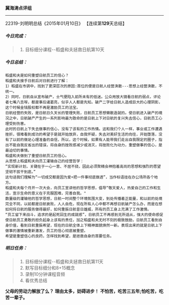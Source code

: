 **冀海涛点评组**

------

22319-刘明明总结《2015年01月10日》
【连续第**129**天总结】

##### __今日完成：__
>1. 目标细分课程--稻盛和夫拯救日航第10天

##### __今日总结：__
	稻盛和夫是如何重塑日航员工的信心？
	稻盛和夫接手日航后对日航进行了解：
	1）稻盛在市调中，找到了更深层次的原因:首位的便是日航人经营涣散---思想上经营涣散，不统一。
	2）同时，日航自从宣布破产，士气便陷入前所未有的低迷。公众用放大镜看日航的弱点，评论者七嘴八舌呀，都是事后诸葛亮，似乎人人都是先知。破产二字给日航人造成巨大的心理阴影，这个时候金钱股权都不再是激励员工的法宝。
	日航经营的失败，是日航日久天长的管理失败，日航员工思想懒散造就的。使日航进入破产的境况之中，日航破产产生的一系列影响最为致命的是日航上下对日航的复兴失去信心，日航员工心理受到伤害。
	此时的日航上下失去做事的信心，没有了该有的工作热情。这和我们个人一样，事业或工作遭遇挫折，很难看到成功的希望于是就开始放弃，自我怀疑，失去对美好生活的向往，开始堕落，没有了以前的做足心理准备的自信，所以，这个时候，如果有人能带我们走出自我限定的圈子，指出不能自我反省出的错误，将自身的挫败感减少或消灭，将挫败化为动力，重塑做事的信心，是最迫切的事情。
	稻盛和夫做到了重塑日航员工的信心。
	从思想上稻盛和夫向员工灌输自己的经营哲学：
	“实现新计划，关键在于一心一意、不屈不挠，因此必须聚精会神抱着高尚的思想和强烈的愿望坚韧不拔干到底。”
	这句话我们理解为“一切成交都是因为爱+把一件事彻底做透”，当作标语挂在办公场所各个地方。
	稻盛和夫每个月开一次大会，向员工宣讲他的哲学思想，倡导“敬天爱人，热爱自己的工作和生活，宣示生命的意义在于克服困难，完善自我。"
	数量级的灌输他的哲学思想，日航一时间整个环境氛围大变，到处传播着正能量，和以前的处境完全不同，以前都是日航衰败，人人自危，现在所有人心中都不再想日航破产怎么办，而是在想如何将日航的服务做得最好，如何重振日航昔日雄威，所有的员工身上充满了工作激情。
	“员工留下来战斗，追求的是起死回生的成就感”，日航员工不再感到无所适从，强大的使命感促使日航员工勇敢的担负起身上该有的责任，加之稻盛和夫无时不刻的极致鼓励，日航员工看到自身价值，看到日航重振希望，现在的日航全体上下精神面貌焕然一新。表现出来的就是日航上下做事的激情被重新激发，员工的信心彻底被重塑。
	希望是重塑信心的良药，怎样找到希望，是拯救自身的首要任务。

##### __明日任务：__
>1. 目标细分课程--稻盛和夫拯救日航第11天
>2. 默写目标细分和8+15概念
>3. 录制10分钟课程音频
>4. 看优秀总结

**父母的劳动力解放了么？**
**理由太多，妨碍进步！**
**不怕苦，吃苦三五年;怕吃苦，吃苦一辈子。**  